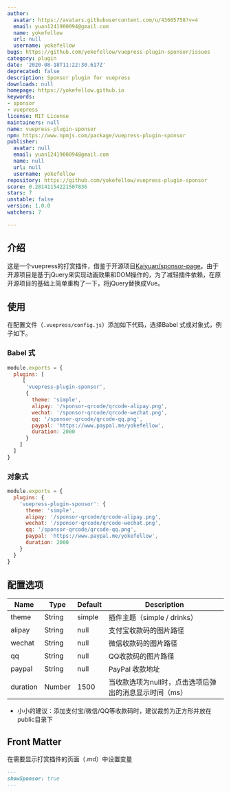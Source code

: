 ```yaml
---
author:
  avatar: https://avatars.githubusercontent.com/u/43605758?v=4
  email: yuan1241900094@gmail.com
  name: yokefellow
  url: null
  username: yokefellow
bugs: https://github.com/yokefellow/vuepress-plugin-sponsor/issues
category: plugin
date: '2020-08-18T11:22:30.617Z'
deprecated: false
description: Sponsor plugin for vuepress
downloads: null
homepage: https://yokefellow.github.io
keywords:
- sponsor
- vuepress
license: MIT License
maintainers: null
name: vuepress-plugin-sponsor
npm: https://www.npmjs.com/package/vuepress-plugin-sponsor
publisher:
  avatar: null
  email: yuan1241900094@gmail.com
  name: null
  url: null
  username: yokefellow
repository: https://github.com/yokefellow/vuepress-plugin-sponsor
score: 0.28141154221507836
stars: 7
unstable: false
version: 1.0.0
watchers: 7

---
```




## 介绍

这是一个vuepress的打赏插件，借鉴于开源项目[Kaiyuan/sponsor-page](https://github.com/Kaiyuan/sponsor-page)。由于开源项目是基于jQuery来实现动画效果和DOM操作的，为了减轻插件依赖，在原开源项目的基础上简单重构了一下，将jQuery替换成Vue。

## 使用

在配置文件（`.vuepress/config.js`）添加如下代码，选择Babel 式或对象式，例子如下。

### Babel 式

```js
module.exports = {
  plugins: [
     [
      'vuepress-plugin-sponsor',
      {
        theme: 'simple',
        alipay: '/sponsor-qrcode/qrcode-alipay.png',
        wechat: '/sponsor-qrcode/qrcode-wechat.png',
        qq: '/sponsor-qrcode/qrcode-qq.png',
        paypal: 'https://www.paypal.me/yokefellow',
        duration: 2000
      }
    ]
  ]
}
```
### 对象式

```js
module.exports = {
  plugins: {
    'vuepress-plugin-sponsor': {
      theme: 'simple',
      alipay: '/sponsor-qrcode/qrcode-alipay.png',
      wechat: '/sponsor-qrcode/qrcode-wechat.png',
      qq: '/sponsor-qrcode/qrcode-qq.png',
      paypal: 'https://www.paypal.me/yokefellow',
      duration: 2000
    }
  }
}
```
## 配置选项

| Name     | Type   | Default | Description                                       |
| -------  | ------ | ------- | --------------------------------------------------|
| theme    | String | simple  | 插件主题（simple / drinks）                        |
| alipay   | String | null    | 支付宝收款码的图片路径                              |
| wechat   | String | null    | 微信收款码的图片路径                                |
| qq       | String | null    | QQ收款码的图片路径                                  |
| paypal   | String | null    | PayPal 收款地址                                    |
| duration | Number | 1500    | 当收款选项为null时，点击选项后弹出的消息显示时间（ms） |

+ 小小的建议：添加支付宝/微信/QQ等收款码时，建议裁剪为正方形并放在public目录下

## Front Matter

在需要显示打赏插件的页面（.md）中设置变量
```markdown
---
showSponsor: true
---
```
